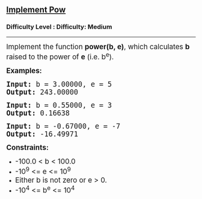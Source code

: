 <h2><a href="https://www.geeksforgeeks.org/problems/powx-n/1">Implement Pow</a></h2><h3>Difficulty Level : Difficulty: Medium</h3><hr><div class="problems_problem_content__Xm_eO"><p><span style="font-size: 14pt;">Implement the function <strong>power(b, e)</strong>, which calculates <strong>b</strong> raised to the power of <strong>e</strong> (i.e. b<sup>e</sup>).</span></p>
<p><span style="font-size: 14pt;"><strong>Examples:</strong></span></p>
<pre><span style="font-size: 14pt;"><strong>Input:</strong> b = 3.00000, e = 5</span><br><span style="font-size: 14pt;"><strong>Output:</strong> 243.00000</span></pre>
<pre><span style="font-size: 14pt;"><strong>Input:</strong> b = 0.55000, e = 3</span><br><span style="font-size: 14pt;"><strong>Output:</strong> 0.16638</span></pre>
<pre><span style="font-size: 14pt;"><strong>Input:</strong> b = -0.67000, e = -7</span><br><span style="font-size: 14pt;"><strong>Output:</strong> -16.49971</span></pre>
<p><span style="font-size: 14pt;"><strong>Constraints:</strong></span></p>
<ul>
<li><span style="font-size: 14pt;">-100.0 &lt; b &lt; 100.0</span></li>
<li><span style="font-size: 14pt;">-10<sup>9</sup> &lt;= e &lt;= 10<sup>9</sup></span></li>
<li><span style="font-size: 14pt;">Either b is not zero or e &gt; 0.</span></li>
<li><span style="font-size: 14pt;">-10<sup>4</sup> &lt;= b<sup>e</sup> &lt;= 10<sup>4</sup></span></li>
</ul></div>
